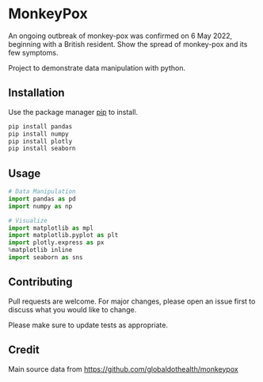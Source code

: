 # MonkeyPox
An ongoing outbreak of monkey-pox was confirmed on 6 May 2022, beginning with a British resident. Show the spread of monkey-pox and its few symptoms.

Project to demonstrate data manipulation with python.

## Installation

Use the package manager [pip](https://pip.pypa.io/en/stable/) to install.

```bash
pip install pandas
pip install numpy
pip install plotly
pip install seaborn
```

## Usage

```python
# Data Manipulation
import pandas as pd
import numpy as np

# Visualize
import matplotlib as mpl
import matplotlib.pyplot as plt
import plotly.express as px
%matplotlib inline
import seaborn as sns
```

## Contributing
Pull requests are welcome. For major changes, please open an issue first to discuss what you would like to change.

Please make sure to update tests as appropriate.

## Credit
Main source data from https://github.com/globaldothealth/monkeypox
